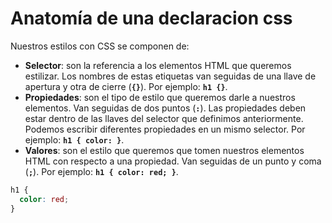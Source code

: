 # Anatomía de una declaracion css

Nuestros estilos con CSS se componen de:

-   **Selector**: son la referencia a los elementos HTML que queremos estilizar. Los nombres de estas etiquetas van seguidas de una llave de apertura y otra de cierre (**`{}`**). Por ejemplo: **`h1 {}`**.
-   **Propiedades**: son el tipo de estilo que queremos darle a nuestros elementos. Van seguidas de dos puntos (**`:`**). Las propiedades deben estar dentro de las llaves del selector que definimos anteriormente. Podemos escribir diferentes propiedades en un mismo selector. Por ejemplo: **`h1 { color: }`**.
-   **Valores**: son el estilo que queremos que tomen nuestros elementos HTML con respecto a una propiedad. Van seguidas de un punto y coma (**`;`**). Por ejemplo: **`h1 { color: red; }`**.

```css
h1 {
  color: red;
}
```